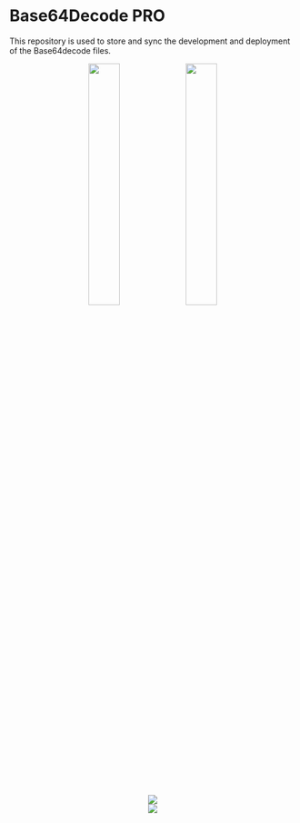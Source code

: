 # Base64Decode PRO
This repository is used to store and sync the development and deployment of the Base64decode files. 



<div align="center">
     <img width="33%" src="https://i.imgur.com/8BgVXcY.png">
    <img width="33%" src="https://i.imgur.com/8BgVXcY.png">
</div>

<div align="center">
    <img src="https://i.imgur.com/8BgVXcY.png">
</div>

<div align="center">
    <img src="https://i.imgur.com/8BgVXcY.png">
  
</div> 
